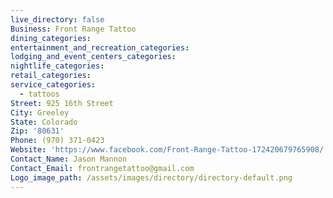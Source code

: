 ```yaml
---
live_directory: false
Business: Front Range Tattoo
dining_categories:
entertainment_and_recreation_categories:
lodging_and_event_centers_categories:
nightlife_categories:
retail_categories:
service_categories:
  - tattoos
Street: 925 16th Street
City: Greeley
State: Colorado
Zip: '80631'
Phone: (970) 371-0423
Website: 'https://www.facebook.com/Front-Range-Tattoo-172420679765908/'
Contact_Name: Jason Mannon
Contact_Email: frontrangetattoo@gmail.com
Logo_image_path: /assets/images/directory/directory-default.png
---
```


